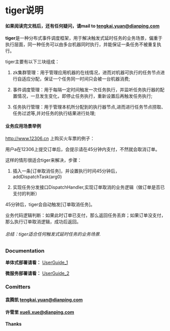 # tiger说明

#### 如果阅读完文档后，还有任何疑问，请mail to tengkai.yuan@dianping.com

**tiger**是一种分布式事件调度框架，用于解决触发式延时任务的业务场景，偏重于执行层面，同一种任务可以由多台机器同时执行，并能保证一条任务不被重复执行。

tiger主要有以下三块组成：

1. zk集群管理：用于管理应用机器的在线情况，进而对机器可执行的任务节点进行自适应分配，保证一个任务同一时间只会被一台机器消费;

2. 事件调度管理：用于每隔一定时间触发一次任务执行，并监听任务执行器的配置情况，一旦发生变化，即停止任务执行，重新设置后再触发任务执行;

3. 任务执行管理：用于管理本机所分配到的执行器节点,进而进行任务节点捞取、任务过滤等,并对任务的执行结果进行处理;

#### 业务应用场景举例
http://www.12306.cn 上购买火车票的例子：

用户a在12306上提交订单后，会提示请在45分钟内支付，不然就会取消订单。

这样的情形很适合tiger来解决，步骤：

1)  插入一条[订单取消任务]，并设置执行时间45分钟后，addDispatchTask(arg0)

2)  实现任务分发接口DispatchHandler,实现订单取消的业务逻辑（做订单是否已支付的判断）

45分钟后，tiger会自动触发[订单取消任务]。

业务代码逻辑判断：如果此时订单已支付，那么返回任务丢弃；如果订单没支付，那么执行订单取消逻辑，成功后返回。

###### 总结：tiger适合任何触发式延时任务的业务场景.

### Documentation
**单体式部署请看：**
[UserGuide_1](http://code.dianpingoa.com/shop-business/wed-tiger/blob/master/UserGuide_1.md)

**微服务部署请看：**
[UserGuide_2](http://code.dianpingoa.com/shop-business/wed-tiger/blob/master/UserGuide_2.md)

### Comitters
#### 袁腾凯  tengkai.yuan@dianping.com
#### 许雪里  xueli.xue@dianping.com


**Thanks**
